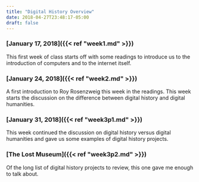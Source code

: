 ```yaml
---
title: "Digital History Overview"
date: 2018-04-27T23:48:17-05:00
draft: false
---
```



### [January 17, 2018]({{< ref "week1.md" >}})
This first week of class starts off with some readings to introduce us to the introduction of computers and to the internet itself.


### [January 24, 2018]({{< ref "week2.md" >}})
A first introduction to Roy Rosenzweig this week in the readings. This week starts the discussion on the difference between digital history and digital humanities.


### [January 31, 2018]({{< ref "week3p1.md" >}})
This week continued the discussion on digital history versus digital humanities and gave us some examples of digital history projects.


### [The Lost Museum]({{< ref "week3p2.md" >}})
Of the long list of digital history projects to review, this one gave me enough to talk about.